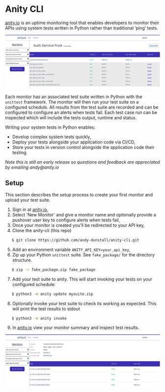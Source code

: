 # Anity CLI
[anity.io](https://anity.io) is an uptime monitoring tool that enables developers to monitor their APIs using system tests written in Python rather than traditional ‘ping’ tests.

![Suite summary](images/summary.png?raw=true "Summary")

Each monitor has an associated test suite written in Python with the `unittest` framework. The monitor will then run your test suite on a configured schedule. All results from the test suite are recorded and can be configured to configure an alerts when tests fail. Each test case run can be inspected which will include the tests output, runtime and status.

Writing your system tests in Python enables:
* Develop complex system tests quickly,
* Deploy your tests alongside your application code via CI/CD,
* Store your tests in version control alongside the application code their testing.

_Note this is still an early release so questions and feedback are appreciated by emailing andy@anity.io_

## Setup
This section describes the setup process to create your first monitor and upload your test suite.
1. Sign in at [anity.io](https://anity.io),
2. Select 'New Monitor' and give a monitor name and optionally provide a pushover user key to configure alerts when tests fail,
3. Once your monitor is created you'll be redirected to your API key,
4. Clone the anity-cli (this repo)
```bash
   $ git clone https://github.com/andy-dunstall/anity-cli.git
```
5. Add an environment variable `ANITY_API_KEY=your_api_key`,
6. Zip up your Python `unittest` suite. See `fake_package/` for the directory
structure.
```bash
   $ zip -r fake_package.zip fake_package
```
7. Add your test suite to anity. This will start invoking your tests on your configured schedule:
```bash
   $ python3 -m anity update mysuite.zip
```
8. Optionally invoke your test suite to check its working as expected. This will print the test results to stdout
```bash
   $ python3 -m anity invoke
```
9. In [anity.io](https://anity.io) view your monitor summary and inspect test results.

![Suite test results](images/results.png?raw=true "Results")
